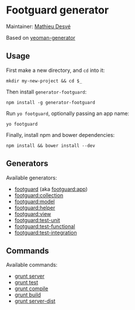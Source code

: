 # Footguard generator

Maintainer: [Mathieu Desvé](https://github.com/mazerte)

Based on [yeoman-generator](https://github.com/yeoman/yeoman-generator/)

## Usage

First make a new directory, and `cd` into it:
```
mkdir my-new-project && cd $_
```

Then install `generator-footguard`:
```
npm install -g generator-footguard
```

Run `yo footguard`, optionally passing an app name:
```
yo footguard
```

Finally, install npm and bower dependencies:
```
npm install && bower install --dev
```

## Generators

Available generators:

* [footguard](#app) (aka [footguard:app](#app))
* [footguard:collection](#collection)
* [footguard:model](#model)
* [footguard:helper](#helper)
* [footguard:view](#view)
* [footguard:test-unit](#test)
* [footguard:test-functional](#test)
* [footguard:test-integration](#test)

## Commands

Available commands:

* [grunt server](#server)
* [grunt test](#server)
* [grunt compile](#compile)
* [grunt build](#build)
* [grunt server-dist](#server-dist)
